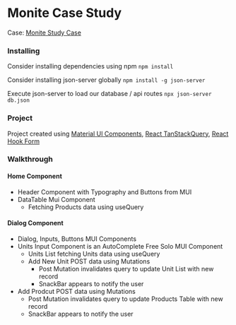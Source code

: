 # Monite Case Study

Case: [Monite Study Case](https://monite.notion.site/2024-04-Case-Study-v3-Frontend-Engineer-c7e9f50c81fc4692bd93a052be09dd7a)

### Installing

Consider installing dependencies using npm `npm install` 

Consider installing json-server globally `npm install -g json-server` 

Execute json-server to load our database / api routes `npx json-server db.json`

### Project

Project created using [Material UI Components](https://mui.com/material-ui/), [React TanStackQuery](https://tanstack.com/query/latest), [React Hook Form](https://react-hook-form.com/)

### Walkthrough

#### Home Component
  - Header Component with Typography and Buttons from MUI
  - DataTable Mui Component
    - Fetching Products data using useQuery

#### Dialog Component
  - Dialog, Inputs, Buttons MUI Components
  - Units Input Component is an AutoComplete Free Solo MUI Component
    - Units List fetching Units data using useQuery
    - Add New Unit POST data using Mutations 
      - Post Mutation invalidates query to update Unit List with new record
      - SnackBar appears to notify the user
  - Add Prodcut POST data using Mutations
    - Post Mutation invalidates query to update Products Table with new record
    - SnackBar appears to notify the user
